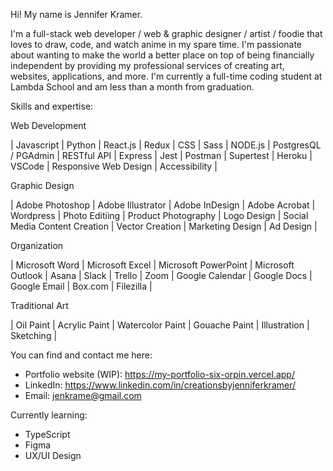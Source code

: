 Hi! My name is Jennifer Kramer. 

I'm a full-stack web developer / web & graphic designer / artist / foodie that loves to draw, code, and watch anime in my spare time. I'm passionate about wanting to make the world a better place on top of being financially independent by providing my professional services of creating art, websites, applications, and more. I'm currently a full-time coding student at Lambda School and am less than a month from graduation.

Skills and expertise:

Web Development

| Javascript | Python | React.js | Redux | CSS | Sass | NODE.js | PostgresQL / PGAdmin | RESTful API | Express | Jest | Postman | Supertest | Heroku | VSCode | Responsive Web Design | Accessibility |

Graphic Design

| Adobe Photoshop | Adobe Illustrator | Adobe InDesign | Adobe Acrobat | Wordpress | Photo Editiing | Product Photography | Logo Design | Social Media Content Creation | Vector Creation | Marketing Design | Ad Design |

Organization

| Microsoft Word | Microsoft Excel | Microsoft PowerPoint | Microsoft Outlook | Asana | Slack | Trello | Zoom | Google Calendar | Google Docs | Google Email | Box.com | Filezilla |

Traditional Art

| Oil Paint | Acrylic Paint | Watercolor Paint | Gouache Paint | Illustration | Sketching |

You can find and contact me here:

- Portfolio website (WIP): https://my-portfolio-six-orpin.vercel.app/
- LinkedIn: https://www.linkedin.com/in/creationsbyjenniferkramer/
- Email: jenkrame@gmail.com

Currently learning:
- TypeScript
- Figma
- UX/UI Design
